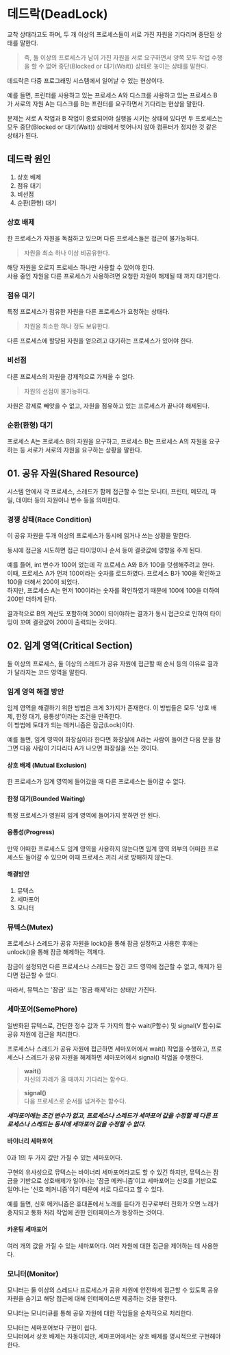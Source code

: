 # 데드락(DeadLock)
교착 상태라고도 하며, 두 개 이상의 프로세스들이 서로 가진 자원을 기다리며 중단된 상태를 말한다. 

> 즉, 둘 이상의 프로세스가 남이 가진 자원을 서로 요구하면서 양쪽 모두 작업 수행을 할 수 없어 중단(Blocked or 대기(Wait)) 상태로 놓이는 상태를 말한다.

데드락은 다중 프로그래밍 시스템에서 일어날 수 있는 현상이다.

예를 들면, 프린터를 사용하고 있는 프로세스 A와 디스크를 사용하고 있는 프로세스 B가 서로의 자원 A는 디스크를 B는 프린터를 요구하면서 기다리는 현상을 말한다.

문제는 서로 A 작업과 B 작업이 종료되어야 실행을 시키는 상태에 있다면 두 프로세스는 모두 중단(Blocked or 대기(Wait)) 상태에서 벗어나지 않아 컴퓨터가 정지한 것 같은 상태가 된다.

## 데드락 원인
1. 상호 배제
2. 점유 대기
3. 비선점
4. 순환(환형) 대기

### 상호 배제 
한 프로세스가 자원을 독점하고 있으며 다른 프로세스들은 접근이 불가능하다.

> 자원을 최소 하나 이상 비공유한다.

해당 자원을 오로지 프로세스 하나만 사용할 수 있어야 한다.<br/>
사용 중인 자원을 다른 프로세스가 사용하려면 요청한 자원이 해제될 때 까지 대기한다.

### 점유 대기
특정 프로세스가 점유한 자원을 다른 프로세스가 요청하는 상태다.

> 자원을 최소한 하나 정도 보유한다.

다른 프로세스에 할당된 자원을 얻으려고 대기하는 프로세스가 있어야 한다.

### 비선점
다른 프로세스의 자원을 강제적으로 가져올 수 없다.

> 자원의 선점이 불가능하다.

자원은 강제로 빼앗을 수 없고, 자원을 점유하고 있는 프로세스가 끝나야 해제된다.

### 순환(환형) 대기
프로세스 A는 프로세스 B의 자원을 요구하고, 프로세스 B는 프로세스 A의 자원을 요구하는 등 서로가 서로의 자원을 요구하는 상황을 말한다.


## 01. 공유 자원(Shared Resource)
시스템 안에서 각 프로세스, 스레드가 함께 접근할 수 있는 모니터, 프린터, 메모리, 파일, 데이터 등의 자원이나 변수 등을 의미한다.

### 경쟁 상태(Race Condition)
이 공유 자원을 두개 이상의 프로세스가 동시에 읽거나 쓰는 상황을 말한다.

동시에 접근을 시도하면 접근 타이밍이나 순서 등이 결괏값에 영향을 주게 된다.

예를 들어, int 변수가 100이 었는데 각 프로세스 A와 B가 100을 덧셈해주려고 한다. <br/>
이때, 프로세스 A가 먼저 100이라는 숫자를 로드하였다. 프로세스 B가 100을 확인하고 100을 더해서 200이 되었다.  <br/>
하지만, 프로세스 A는 먼저 100이라는 숫자를 확인하였기 때문에 100에 100을 더하여 200만 더하게 된다.

결과적으로 B의 계산도 포함하여 300이 되어야하는 결과가 동시 접근으로 인하여 타이밍이 꼬여 결괏값이 200이 출력되는 것이다.

## 02. 임계 영역(Critical Section)
둘 이상의 프로세스, 둘 이상의 스레드가 공유 자원에 접근할 때 순서 등의 이유로 결과가 달라지는 코드 영역을 말한다.

### 임계 영역 해결 방안
임계 영역을 해결하기 위한 방법은 크게 3가지가 존재한다. 이 방법들은 모두 '상호 배제, 한정 대기, 융통성'이라는 조건을 만족한다.<br/>
이 방법에 토대가 되는 메커니즘은 잠금(Lock)이다. 

예를 들면, 임계 영역이 화장실이라 한다면 화장실에 A라는 사람이 들어간 다음 문을 잠그면 다음 사람이 기다리다 A가 나오면 화장실을 쓰는 것이다.

#### 상호 배제 (Mutual Exclusion)
한 프로세스가 임계 영역에 들어갔을 때 다른 프로세스는 들어갈 수 없다.
#### 한정 대기(Bounded Waiting)
특정 프로세스가 영원히 임계 영역에 들어가지 못하면 안 된다.
#### 융통성(Progress)
만약 어떠한 프로세스도 임계 영역을 사용하지 않는다면 임계 영역 외부의 어떠한 프로세스도 들어갈 수 있으며 이때 프로세스 끼리 서로 방해하지 않는다.

#### 해결방안
1. 뮤텍스
2. 세마포어
3. 모니터

### 뮤텍스(Mutex)
프로세스나 스레드가 공유 자원을 lock()을 통해 잠금 설정하고 사용한 후에는 unlock()을 통해 잠금 해제하는 객체다.

잠금이 설정되면 다른 프로세스나 스레드는 잠긴 코드 영역에 접근할 수 없고, 해제가 된다면 접근할 수 있다.

따라서, 뮤텍스는 '잠금' 또는 '잠금 해제'라는 상태만 가진다.

### 세마포어(SemePhore)
일반화된 뮤텍스로, 간단한 정수 값과 두 가지의 함수 wait(P함수) 및 signal(V 함수)로 공유 자원에 접근을 처리한다.

프로세스나 스레드가 공유 자원에 접근하면 세마포어에서 wait() 작업을 수행하고, 프로세스나 스레드가 공유 자원을 해제하면 세마포어에서 signal() 작업을 수행한다.

> **wait()** <br/> 자신의 차례가 올 때까지 기다리는 함수다.

> **signal()** <br/> 다음 프로세스로 순서를 넘겨주는 함수다.

***세마포어에는 조건 변수가 없고, 프로세스나 스레드가 세마포어 값을 수정할 때 다른 프로세스나 스레드는 동시에 세마포어 값을 수정할 수 없다.***

#### 바이너리 세마포어
0과 1의 두 가지 값만 가질 수 있는 세마포어다.

구현의 유사성으로 뮤텍스는 바이너리 세마포어라고도 할 수 있긴 하지만, 뮤텍스는 잠금을 기반으로 상호배제가 일어나는 '잠금 메커니즘'이고 
세마포어는 신호를 기반으로 일어나는 '신호 메커니즘'이기 때문에 서로 다르다고 할 수 있다.

예를 들면, 신호 메커니즘은 휴대폰에서 노래를 듣다가 친구로부터 전화가 오면 노래가 중지되고 통화 처리 작업에 관한 인터페이스가 등장하는 것이다.

#### 카운팅 세마포어
여러 개의 값을 가질 수 있는 세마포어다. 여러 자원에 대한 접근을 제어하는 데 사용한다.

### 모니터(Monitor)
모니터는 둘 이상의 스레드나 프로세스가 공유 자원에 안전하게 접근할 수 있도록 공유 자원을 숨기고 해당 접근에 대해 인터페이스만 제공하는 것을 말한다.

모니터는 모니터큐를 통해 공유 자원에 대한 작업들을 순차적으로 처리한다.

모니터는 세마포어보다 구현이 쉽다. <br/>
모니터에서 상호 배제는 자동이지만, 세마포어에서는 상호 배제를 명시적으로 구현해야 한다.



